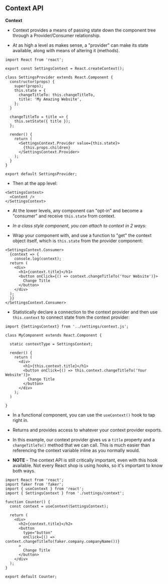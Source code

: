 ## Context API

**Context**

- Context provides a means of passing state down the component tree through a Provider/Consumer relationship.

- At as high a level as makes sense, a "provider" can make its state available, along with means of altering it (methods).

```
import React from 'react';

export const SettingsContext = React.createContext();

class SettingsProvider extends React.Component {
  constructor(props) {
    super(props);
    this.state = {
      changeTitleTo: this.changeTitleTo,
      title: 'My Amazing Website',
    };
  }

  changeTitleTo = title => {
    this.setState({ title });
  };

  render() {
    return (
      <SettingsContext.Provider value={this.state}>
        {this.props.children}
      </SettingsContext.Provider>
    );
  }
}

export default SettingsProvider;
```

- Then at the app level:

```
<SettingsContext>
  <Content />
</SettingsContext>
```

- At the lower levels, any component can "opt-in" and become a "consumer" and receive `this.state` from context.

- *In a class style component, you can attach to context in 2 ways:*

- Wrap your component with, and use a function to "get" the context object itself, which is `this.state` from the provider component:

```
<SettingsContext.Consumer>
  {context => {
    console.log(context);
  return (
    <div>
      <h1>{context.title}</h1>
      <button onClick={() => context.changeTitleTo('Your Website')}>
        Change Title
      </button>
    </div>
  );
  }}
</SettingsContext.Consumer>
```

- Statistically declare a connection to the context provider and then use `this.context` to connect state from the context provider:

```
import {SettingsContext} from '../settings/context.js';

class MyComponent extends React.Component {

  static contextType = SettingsContext;

  render() {
    return (
      <div>
        <h1>{this.context.title}</h1>
        <button onClick={() => this.context.changeTitleTo('Your Website')}>
          Change Title
        </button>
      </div>
    );
  )

}
```

- In a functional component, you can use the `useContext()` hook to tap right in.

- Returns and provides access to whatever your context provider exports.

- In this example, our context provider gives us a `title` property and a `changeTitleTo()` method that we can call. This is much easier than referencing the context variable inline as you normally would.

- **NOTE** - The context API is still critically important, even with this hook available. Not every React shop is using hooks, so it's important to know both ways.

```
import React from 'react';
import faker from 'faker';
import { useContext } from 'react';
import { SettingsContext } from './settings/context';

function Counter() {
  const context = useContext(SettingsContext);

  return (
    <div>
      <h2>{context.title}</h2>
      <button
        type="button"
        onClick={() => context.changeTitleTo(faker.company.companyName())}
      >
        Change Title
      </button>
    </div>
  );
}

export default Counter;
```
